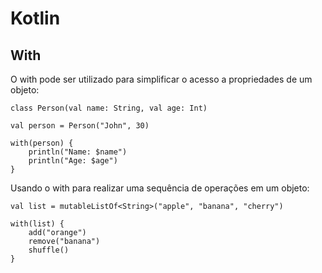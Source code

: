 # Kotlin

## With

O with pode ser utilizado para simplificar o acesso a propriedades de um objeto:

```
class Person(val name: String, val age: Int)

val person = Person("John", 30)

with(person) {
    println("Name: $name")
    println("Age: $age")
}
```

Usando o with para realizar uma sequência de operações em um objeto:

```
val list = mutableListOf<String>("apple", "banana", "cherry")

with(list) {
    add("orange")
    remove("banana")
    shuffle()
}
```

